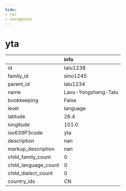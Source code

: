 ```yaml
---
hide:
- toc
- navigation
---
```

# yta
|                      | info                |
|:---------------------|:--------------------|
| id                   | talu1238            |
| family_id            | sino1245            |
| parent_id            | lalu1234            |
| name                 | Lavu-Yongsheng-Talu |
| bookkeeping          | False               |
| level                | language            |
| latitude             | 26.4                |
| longitude            | 101.0               |
| iso639P3code         | yta                 |
| description          | nan                 |
| markup_description   | nan                 |
| child_family_count   | 0                   |
| child_language_count | 0                   |
| child_dialect_count  | 0                   |
| country_ids          | CN                  |
